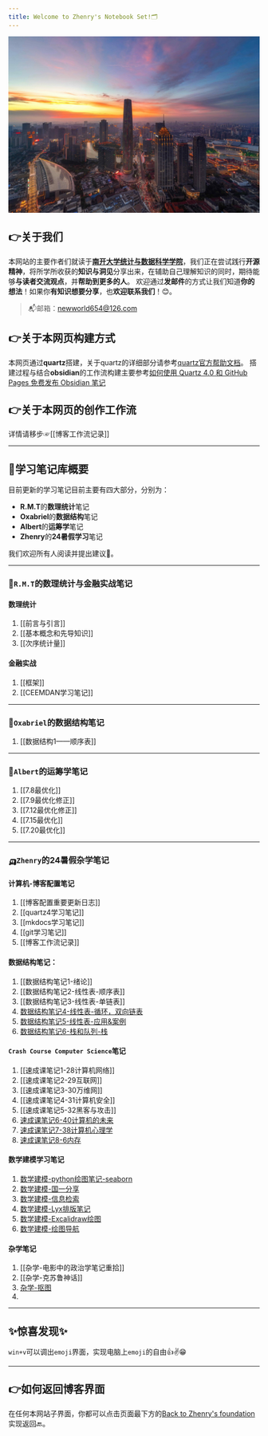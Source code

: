 ```yaml
---
title: Welcome to Zhenry's Notebook Set!🗂️
---
```

[![天津之眼的洞见](tianjin.jpg)](Insight/)

## 👉关于我们
本网站的主要作者们就读于[**南开大学统计与数据科学学院**](https://stat.nankai.edu.cn/)，我们正在尝试践行**开源精神**，将所学所收获的**知识与洞见**分享出来，在辅助自己理解知识的同时，期待能够**与读者交流观点**，并**帮助到更多的人**。
欢迎通过**发邮件**的方式让我们知道**你的想法**！如果你**有知识想要分享**，也**欢迎联系我们**！😊。

>📬邮箱：newworld654@126.com

## 👉关于本网页构建方式
本网页通过**quartz**搭建，关于quartz的详细部分请参考[quartz官方帮助文档](https://quartz.jzhao.xyz)。
搭建过程与结合**obsidian**的工作流构建主要参考[如何使用 Quartz 4.0 和 GitHub Pages 免费发布 Obsidian 笔记](https://insile.github.io/my-notes/%E7%AC%94%E8%AE%B0/%E5%85%AC%E5%85%B1%E7%AC%94%E8%AE%B0%E5%BA%93/%E5%A6%82%E4%BD%95%E4%BD%BF%E7%94%A8-Quartz-4.0-%E5%92%8C-GitHub-Pages-%E5%85%8D%E8%B4%B9%E5%8F%91%E5%B8%83-Obsidian-%E7%AC%94%E8%AE%B0)

## 👉关于本网页的创作工作流
详情请移步☞[[博客工作流记录]]

---

## 🌈学习笔记库概要
目前更新的学习笔记目前主要有四大部分，分别为：
* **R.M.T**的**数理统计**笔记
* **Oxabriel**的**数据结构**笔记
* **Albert**的**运筹学**笔记
* **Zhenry**的**24暑假学习**笔记

我们欢迎所有人阅读并提出建议🤗。

---
### 🚗`R.M.T`的数理统计与金融实战笔记

#### 数理统计
1. [[前言与引言]]
2. [[基本概念和先导知识]]
3. [[次序统计量]]

#### 金融实战
1. [[框架]]
2. [[CEEMDAN学习笔记]]


---
### 🚓`Oxabriel`的数据结构笔记
1. [[数据结构1——顺序表]]

---
### 🚕`Albert`的运筹学笔记
1. [[7.8最优化]]
2. [[7.9最优化修正]]
3. [[7.12最优化修正]]
4. [[7.15最优化]]
5. [[7.20最优化]]

---
### 🛺`Zhenry`的24暑假杂学笔记
#### 计算机-博客配置笔记
1. [[博客配置重要更新日志]]
2. [[quartz4学习笔记]]
3. [[mkdocs学习笔记]]
4. [[git学习笔记]]
5. [[博客工作流记录]]

#### 数据结构笔记：
1. [[数据结构笔记1-绪论]]
2. [[数据结构笔记2-线性表-顺序表]]
3. [[数据结构笔记3-线性表-单链表]]
4. [数据结构笔记4-线性表-循环，双向链表](数据结构笔记4-线性表-循环，双向链表.md)
5. [数据结构笔记5-线性表-应用&案例](数据结构笔记5-线性表-应用&案例.md)
6. [数据结构笔记6-栈和队列-栈](数据结构笔记6-栈和队列-栈.md)


#### `Crash Course Computer Science`笔记
1. [[速成课笔记1-28计算机网络]]
2. [[速成课笔记2-29互联网]]
3. [[速成课笔记3-30万维网]]
4. [[速成课笔记4-31计算机安全]]
5. [[速成课笔记5-32黑客与攻击]]
6. [速成课笔记6-40计算机的未来](速成课笔记6-40计算机的未来.md)
7. [速成课笔记7-38计算机心理学](速成课笔记7-38计算机心理学.md)
8. [速成课笔记8-6内存](速成课笔记8-6内存.md)

#### 数学建模学习笔记

1. [数学建模-python绘图笔记-seaborn](数学建模-python绘图笔记-seaborn.md)
2. [数学建模-国一分享](数学建模-国一分享.md)
3. [数学建模-信息检索](数学建模-信息检索.md)
4. [数学建模-Lyx排版笔记](数学建模-Lyx排版笔记.md)
5. [数学建模-Excalidraw绘图](数学建模-Excalidraw绘图.md)
6. [数学建模-绘图导航](数学建模-绘图导航.md)

#### 杂学笔记
1. [[杂学-电影中的政治学笔记重拾]]
2. [[杂学-克苏鲁神话]]
3. [杂学-抠图](杂学-抠图.md)
4. 


---
## ✨惊喜发现✨
`win+v`可以调出`emoji`界面，实现电脑上`emoji`的自由👍✌️😁

---
## 👉如何返回博客界面
在任何本网站子界面，你都可以点击页面最下方的[Back to Zhenry's foundation](https://zhenrys.github.io)实现返回🔙。
